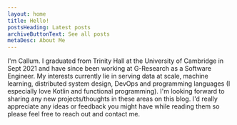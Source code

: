 ```yaml
---
layout: home
title: Hello!
postsHeading: Latest posts
archiveButtonText: See all posts
metaDesc: About Me
---
```


I'm Callum. I graduated from Trinity Hall at the University of Cambridge in Sept 2021 and have since been working at G-Research as a Software Engineer. My interests currently lie in serving data at scale, machine learning, distributed system design, DevOps and programming languages (I especially love Kotlin and functional programming). I'm looking forward to sharing any new projects/thoughts in these areas on this blog. I'd really appreciate any ideas or feedback you might have while reading them so please feel free to reach out and contact me.
